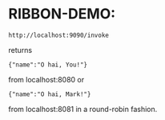 # RIBBON-DEMO:

`http://localhost:9090/invoke`

returns

`{"name":"O hai, You!"}` 

from localhost:8080 or

`{"name":"O hai, Mark!"}`

from localhost:8081 in a round-robin fashion.